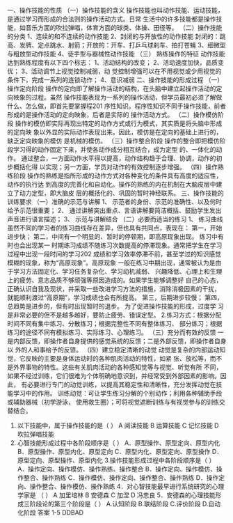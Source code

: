 一、操作技能的性质
（一）操作技能的含义
操作技能也叫动作技能、运动技能，是通过学习而形成的合法则的操作活动方式。日常
生活中的许多技能都是操作技能，如音乐方面的吹拉弹唱，体育方面的球类、体操、田径等。
（二）操作技能的分类
1、连续的和不连续的动作技能
2、封闭的与开放性的动作技能
封闭的：跳高、发牌、定点跳水、射箭；开放的：开车、打乒乓球刹车、拍打苍蝇
3、细微型与粗放型动作技能
4、徒手型与器械性动作技能
（三） 熟练操作的特征
动作技能达到熟练程度有以下四个标志：
1、活动结构的改变； 2、活动速度加快，品质变优； 3、活动调节上视觉控制减弱，动
觉控制增强可以在不用视觉或少用视觉的条件下，完成一系列的连锁动作； 4、意识减弱
二、操作技能的形成过程
（一）操作定向阶段
操作的定向即了解操作活动的结构，在头脑中建立起操作活动的定向映象的过程。虽然
操作技能表现为一系列的操作活动，但学员最初必须了解做什么、怎么做，即首先要掌握程201
序性知识。程序性知识不同于操作技能，前者形成的是操作活动的定向映象，后者是实际的
操作活动方式。
（二）操作模仿阶段
操作的模仿即实际再现出特定的动作方式或行为模式，其实质是将头脑中形成的定向映
象以外显的实际动作表现出来。因此，模仿是在定向的基础上进行的，缺乏定向映象的模仿
是机械的模仿。
（三）操作整合阶段
操作的整合即把模仿阶段学习得的动作固定下来，并使各动作成分相互结合，成为定型
的、一体化的动作。
通过整合，一方面动作水平得以提高，动作结构趋于合理、协调，动作的初步概括化得
以实现；另一方面，学员对动作的有效控制逐步增强。
（四）操作熟练阶段
操作的熟练是指所形成的动作方式对各种变化的条件具有高度的适应性，动作的执行达
到高度的完善化和自动化。操作的熟练的内在机制在大脑皮层中建立了动力定型，即大脑皮
层的概括化的、巩固的暂时神经联系。
三、操作技能的训练要求
（一）准确的示范与讲解
1、 示范者的身份、示范的准确性、以及何时给予示范很重要；
2、 通过讲解突出重点、言语讲解要简洁概括、鼓励学生发出声音进行语言描述；
3、 示范与讲解结合
（二）必要而适当的练习
1、 练习曲线
虽然不同的学习者的练习曲线存在差异，但也具有共同点，表现在：
第一，开始进步快；
第二，中间有一个明显的、暂时的停顿期，即高原现象出现。 练习中有时也会出现某一
时期练习成绩不随练习次数提高的停滞现象。通常把学生在学习过程中出现一段时间的学习202
成绩和学习效率停滞不前，甚至学过的知识感觉模糊的现象，称为“高原现象”。高原现象
一般在练习中期出现，通常被认为是由于学习方法固定化、学习任务复杂化、学习动机减弱、
兴趣降低、心理上和生理上的疲劳、意志品质不够顽强等原因造成的。如果学生能够调整好
自己的心态，正确认识自我及现状，并采取一些改进学习方法的措施，消除消极因素的干扰，
就能顺利渡过“高原期”，学习成绩也会有所提高。
第三，后期进步较慢；
第四，总趋势是进步的，但有时出现暂时的退步。 为了促进操作技能的形成，过度学
习是非常必要的但不是越多越好，要防止疲劳、错误定型。
2.练习方式：根据分配时间不同有集中练习、分散练习；根据完整性不同有整体练习、
部分练习；根据练习的途径不同有模拟练习、实际练习、心理练习。
（三）充分而有效的反馈
一是内部反馈，即操作者自身提供的感觉系统的反馈；二是外部反馈，即操作者自身以
外的人和事给予的反馈。
（四）建立稳定清晰的动觉
动觉是复杂的内部运动知觉，它反映的主要是身体运动时的各种肌肉活动的特性，如紧
张、放松等，而不是外界事物的特性。这些有关肌肉活动的各种感知觉等与视觉、听觉有所
不同，如果不经过训练，它们很难为个体明确地意识到，并经常受到外部因素的影响。因此，
有必要进行专门的动觉训练，以提高其稳定性和清晰性，充分发挥动觉在技能学习中的作用。
训练动觉：可让学生练习分解的个别动作；利用各种辅助手段或辅助器械（初学游泳，
使用救生圈）；可将视觉遮断训练与有视觉参与的训练交替结合。
1. 以下技能中，属于操作技能的是（ ）
A 阅读技能 B 运算技能 C 记忆技能 D 吹拉弹唱技能
2. 心智技能形成过程中各阶段顺序是（ ）
A．原型操作、原型定向、原型内化 B．原型操作、原型内化、原型定向
C．原型内化、原型定向、原型操作 D．原型定向、原型操作、原型内化
3.操作技能形成过程中各阶段顺序是（ ）
A．操作定向、操作模仿、操作熟练、操作整合
B．操作定向、操作模仿、操作整合、操作熟练
C．操作模仿、操作定向、操作整合、操作熟练
D．操作定向、操作整合、操作模仿、操作熟练
4．对心智技能最早进行系统研究的心理学家是 （ ）
A 加里培林 B 安德森 C 加涅 D 冯忠良
5．安德森的心理技能形成三阶段论的第三个阶段是（ ）
A.认知阶段 B.联结阶段 C.评价阶段 D.自动化阶段
答案 1-5 DDBAD